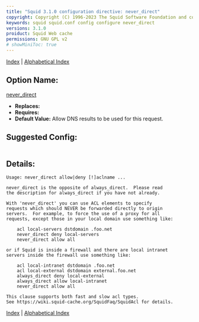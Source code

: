 ```yaml
---
title: "Squid 3.1.0 configuration directive: never_direct"
copyright: Copyright (C) 1996-2023 The Squid Software Foundation and contributors
keywords: squid squid.conf config configure never_direct
versions: 3.1.0
proiduct: Squid Web cache
permissions: GNU GPL v2
# showMiniToc: true
---
```

[Index](index#toc_never_direct) | [Alphabetical Index](index_all#toc_never_direct)

## Option Name:
[never_direct](#never_direct)
 * **Replaces:** 
 * **Requires:** 
 * **Default Value:** Allow DNS results to be used for this request.


## Suggested Config:
```plaintext

```

## Details:

	Usage: never_direct allow|deny [!]aclname ...

	never_direct is the opposite of always_direct.  Please read
	the description for always_direct if you have not already.

	With 'never_direct' you can use ACL elements to specify
	requests which should NEVER be forwarded directly to origin
	servers.  For example, to force the use of a proxy for all
	requests, except those in your local domain use something like:

		acl local-servers dstdomain .foo.net
		never_direct deny local-servers
		never_direct allow all

	or if Squid is inside a firewall and there are local intranet
	servers inside the firewall use something like:

		acl local-intranet dstdomain .foo.net
		acl local-external dstdomain external.foo.net
		always_direct deny local-external
		always_direct allow local-intranet
		never_direct allow all

	This clause supports both fast and slow acl types.
	See https://wiki.squid-cache.org/SquidFaq/SquidAcl for details.



[Index](index#toc_never_direct) | [Alphabetical Index](index_all#toc_never_direct)

